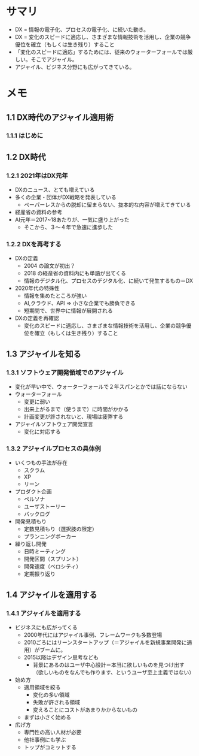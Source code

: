 # サマリ
- DX = 情報の電子化、プロセスの電子化、に続いた動き。
- DX = 変化のスピードに適応し、さまざまな情報技術を活用し、企業の競争優位を確立（もしくは生き残り）すること
- 「変化のスピードに適応」するためには、従来のウォーターフォールでは厳しい。そこでアジャイル。
- アジャイル、ビジネス分野にも広がってきている。

# メモ
## 1.1 DX時代のアジャイル適用術
### 1.1.1 はじめに
## 1.2 DX時代
### 1.2.1 2021年はDX元年
- DXのニュース、とても増えている
- 多くの企業・団体がDX戦略を発表している
    - ペーパーレスからの脱却に留まらない、抜本的な内容が増えてきている
- 経産省の資料の参考
- AI元年＝2017~18あたりが、一気に盛り上がった
    - そこから、３〜４年で急速に進歩した
### 1.2.2 DXを再考する
- DXの定義
    - 2004 の論文が初出？
    - 2018 の経産省の資料内にも単語が出てくる
    - 情報のデジタル化、プロセスのデジタル化、に続いて発生するもの＝DX
- 2020年代の特殊性
    - 情報を集めたところが強い
    - AI,クラウド、API => 小さな企業でも勝負できる
    - 短期間で、世界中に情報が展開される
- DXの定義を再確認
    - 変化のスピードに適応し、さまざまな情報技術を活用し、企業の競争優位を確立（もしくは生き残り）すること
## 1.3 アジャイルを知る
### 1.3.1 ソフトウェア開発領域でのアジャイル
- 変化が早い中で、ウォーターフォールで２年スパンとかでは話にならない
- ウォーターフォール
    - 変更に弱い
    - 出来上がるまで（使うまで）に時間がかかる
    - 計画変更が許されないと、現場は疲弊する
- アジャイルソフトウェア開発宣言
    - 変化に対応する
### 1.3.2 アジャイルプロセスの具体例
- いくつもの手法が存在
    - スクラム
    - XP
    - リーン
- プロダクト企画
    - ペルソナ
    - ユーザストーリー
    - バックログ
- 開発見積もり
    - 定数見積もり（選択肢の限定）
    - プランニングポーカー
- 繰り返し開発
    - 日時ミーティング
    - 開発区間（スプリント）
    - 開発速度（ベロシティ）
    - 定期振り返り
## 1.4 アジャイルを適用する
### 1.4.1 アジャイルを適用する
- ビジネスにも広がってくる
    - 2000年代にはアジャイル事例、フレームワークも多数登場
    - 2010ごろにはリーンスタートアップ（＝アジャイルを新規事業開発に適用）がブームに。
    - 2015以降はデザイン思考なども
        - 背景にあるのはユーザ中心設計＝本当に欲しいものを見つけ出す（欲しいものをなんでも作ります、というユーザ至上主義ではない）
- 始め方
    - 適用領域を絞る
        - 変化の多い領域
        - 失敗が許される領域
        - 変えることにコストがあまりかからないもの
    - まずは小さく始める
- 広げ方
    - 専門性の高い人材が必要
    - 他社事例にも学ぶ
    - トップがコミットする